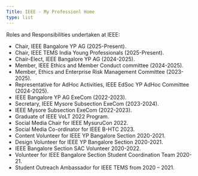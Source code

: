```yaml
---
Title: IEEE - My Professionl Home
type: list
---
```


Roles and Responsibilities undertaken at IEEE:

* Chair, IEEE Bangalore YP AG (2025-Present).
* Chair, IEEE TEMS India Young Professionals (2025-Present).
* Chair-Elect, IEEE Bangalore YP AG (2024-2025).
* Member, IEEE Ethics and Member Conduct committee (2024-2025).
* Member, Ethics and Enterprise Risk Management Committee (2023-2025).
* Representative for AdHoc Activities, IEEE EdSoc YP AdHoc Committee (2024-2025).
* IEEE Bangalore YP AG ExeCom (2022-2023).
* Secretary, IEEE Mysore Subsection ExeCom (2023-2024).
* IEEE Mysore Subsection ExeCom (2022-2023).
* Graduate of IEEE VoLT 2022 Program.
* Social Media Chair for IEEE MysuruCon 2022.
* Social Media Co-ordinator for IEEE B-HTC 2023.
* Content Volunteer for IEEE YP Bangalore Section 2020-2021.
* Design Volunteer for IEEE YP Bangalore Section 2020-2021.
* IEEE Bangalore Section SAC Volunteer 2020-2022.
* Volunteer for IEEE Bangalore Section Student Coordination Team 2020-21.
* Student Outreach Ambassador for IEEE TEMS from 2020 – 2021.


